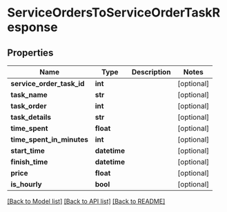 # ServiceOrdersToServiceOrderTaskResponse

## Properties
Name | Type | Description | Notes
------------ | ------------- | ------------- | -------------
**service_order_task_id** | **int** |  | [optional] 
**task_name** | **str** |  | [optional] 
**task_order** | **int** |  | [optional] 
**task_details** | **str** |  | [optional] 
**time_spent** | **float** |  | [optional] 
**time_spent_in_minutes** | **int** |  | [optional] 
**start_time** | **datetime** |  | [optional] 
**finish_time** | **datetime** |  | [optional] 
**price** | **float** |  | [optional] 
**is_hourly** | **bool** |  | [optional] 

[[Back to Model list]](../README.md#documentation-for-models) [[Back to API list]](../README.md#documentation-for-api-endpoints) [[Back to README]](../README.md)


